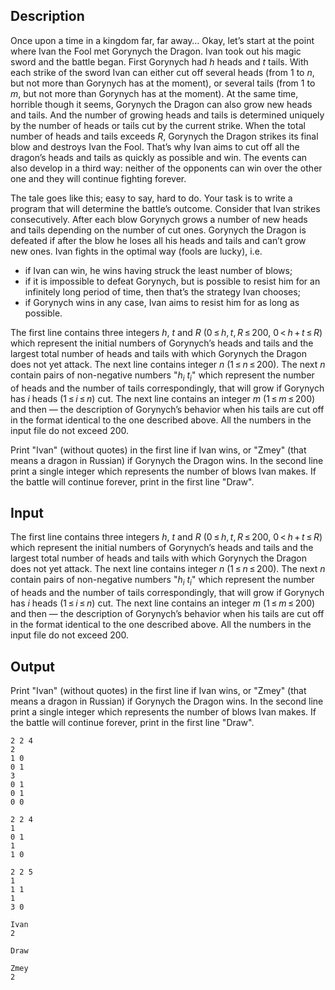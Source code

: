 ## Description

<div><p>Once upon a time in a kingdom far, far away… Okay, let’s start at the point where Ivan the Fool met Gorynych the Dragon. Ivan took out his magic sword and the battle began. First Gorynych had <span class="tex-span"><i>h</i></span> heads and <span class="tex-span"><i>t</i></span> tails. With each strike of the sword Ivan can either cut off several heads (from <span class="tex-span">1</span> to <span class="tex-span"><i>n</i></span>, but not more than Gorynych has at the moment), or several tails (from <span class="tex-span">1</span> to <span class="tex-span"><i>m</i></span>, but not more than Gorynych has at the moment). At the same time, horrible though it seems, Gorynych the Dragon can also grow new heads and tails. And the number of growing heads and tails is determined uniquely by the number of heads or tails cut by the current strike. When the total number of heads and tails exceeds <span class="tex-span"><i>R</i></span>, Gorynych the Dragon strikes its final blow and destroys Ivan the Fool. That’s why Ivan aims to cut off all the dragon’s heads and tails as quickly as possible and win. The events can also develop in a third way: neither of the opponents can win over the other one and they will continue fighting forever.</p><p>The tale goes like this; easy to say, hard to do. Your task is to write a program that will determine the battle’s outcome. Consider that Ivan strikes consecutively. After each blow Gorynych grows a number of new heads and tails depending on the number of cut ones. Gorynych the Dragon is defeated if after the blow he loses all his heads and tails and can’t grow new ones. Ivan fights in the optimal way (fools are lucky), i.e. </p><ul> <li> if Ivan can win, he wins having struck the least number of blows; </li><li> if it is impossible to defeat Gorynych, but is possible to resist him for an infinitely long period of time, then that’s the strategy Ivan chooses; </li><li> if Gorynych wins in any case, Ivan aims to resist him for as long as possible. </li></ul></div><div class="input-specification"><p>The first line contains three integers <span class="tex-span"><i>h</i></span>, <span class="tex-span"><i>t</i></span> and <span class="tex-span"><i>R</i></span> (<span class="tex-span">0 ≤ <i>h</i>, <i>t</i>, <i>R</i> ≤ 200</span>, <span class="tex-span">0 &lt; <i>h</i> + <i>t</i> ≤ <i>R</i></span>) which represent the initial numbers of Gorynych’s heads and tails and the largest total number of heads and tails with which Gorynych the Dragon does not yet attack. The next line contains integer <span class="tex-span"><i>n</i></span> (<span class="tex-span">1 ≤ <i>n</i> ≤ 200</span>). The next <span class="tex-span"><i>n</i></span> contain pairs of non-negative numbers "<span class="tex-span"><i>h</i><sub class="lower-index"><i>i</i></sub></span> <span class="tex-span"><i>t</i><sub class="lower-index"><i>i</i></sub></span>" which represent the number of heads and the number of tails correspondingly, that will grow if Gorynych has <span class="tex-span"><i>i</i></span> heads (<span class="tex-span">1 ≤ <i>i</i> ≤ <i>n</i></span>) cut. The next line contains an integer <span class="tex-span"><i>m</i></span> (<span class="tex-span">1 ≤ <i>m</i> ≤ 200</span>) and then — the description of Gorynych’s behavior when his tails are cut off in the format identical to the one described above. All the numbers in the input file do not exceed <span class="tex-span">200</span>. </p></div><div class="output-specification"><p>Print "Ivan" (without quotes) in the first line if Ivan wins, or "Zmey" (that means a dragon in Russian) if Gorynych the Dragon wins. In the second line print a single integer which represents the number of blows Ivan makes. If the battle will continue forever, print in the first line "Draw".</p></div>

## Input

<p>The first line contains three integers <span class="tex-span"><i>h</i></span>, <span class="tex-span"><i>t</i></span> and <span class="tex-span"><i>R</i></span> (<span class="tex-span">0 ≤ <i>h</i>, <i>t</i>, <i>R</i> ≤ 200</span>, <span class="tex-span">0 &lt; <i>h</i> + <i>t</i> ≤ <i>R</i></span>) which represent the initial numbers of Gorynych’s heads and tails and the largest total number of heads and tails with which Gorynych the Dragon does not yet attack. The next line contains integer <span class="tex-span"><i>n</i></span> (<span class="tex-span">1 ≤ <i>n</i> ≤ 200</span>). The next <span class="tex-span"><i>n</i></span> contain pairs of non-negative numbers "<span class="tex-span"><i>h</i><sub class="lower-index"><i>i</i></sub></span> <span class="tex-span"><i>t</i><sub class="lower-index"><i>i</i></sub></span>" which represent the number of heads and the number of tails correspondingly, that will grow if Gorynych has <span class="tex-span"><i>i</i></span> heads (<span class="tex-span">1 ≤ <i>i</i> ≤ <i>n</i></span>) cut. The next line contains an integer <span class="tex-span"><i>m</i></span> (<span class="tex-span">1 ≤ <i>m</i> ≤ 200</span>) and then — the description of Gorynych’s behavior when his tails are cut off in the format identical to the one described above. All the numbers in the input file do not exceed <span class="tex-span">200</span>. </p>

## Output

<p>Print "Ivan" (without quotes) in the first line if Ivan wins, or "Zmey" (that means a dragon in Russian) if Gorynych the Dragon wins. In the second line print a single integer which represents the number of blows Ivan makes. If the battle will continue forever, print in the first line "Draw".</p>





```input1
2 2 4
2
1 0
0 1
3
0 1
0 1
0 0

```




```input2
2 2 4
1
0 1
1
1 0

```




```input3
2 2 5
1
1 1
1
3 0

```




```output1
Ivan
2

```




```output2
Draw

```




```output3
Zmey
2

```


